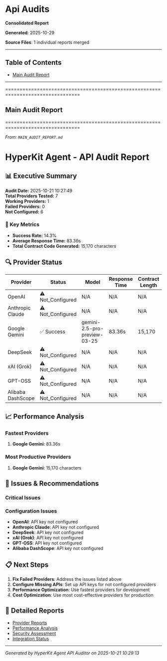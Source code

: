 # Api Audits

**Consolidated Report**

**Generated**: 2025-10-29

**Source Files**: 1 individual reports merged

---


## Table of Contents

- [Main Audit Report](#main-audit-report)

---


================================================================================
## Main Audit Report
================================================================================

*From: `MAIN_AUDIT_REPORT.md`*


# HyperKit Agent - API Audit Report

## 📊 Executive Summary

**Audit Date:** 2025-10-21 10:27:49  
**Total Providers Tested:** 7  
**Working Providers:** 1  
**Failed Providers:** 0  
**Not Configured:** 6  

### 🎯 Key Metrics
- **Success Rate:** 14.3%
- **Average Response Time:** 83.36s
- **Total Contract Code Generated:** 15,170 characters

## 🔍 Provider Status

| Provider | Status | Model | Response Time | Contract Length |
|----------|--------|-------|---------------|-----------------|
| OpenAI | ⚠️ Not_Configured | N/A | N/A | N/A |
| Anthropic Claude | ⚠️ Not_Configured | N/A | N/A | N/A |
| Google Gemini | ✅ Success | gemini-2.5-pro-preview-03-25 | 83.36s | 15,170 |
| DeepSeek | ⚠️ Not_Configured | N/A | N/A | N/A |
| xAI (Grok) | ⚠️ Not_Configured | N/A | N/A | N/A |
| GPT-OSS | ⚠️ Not_Configured | N/A | N/A | N/A |
| Alibaba DashScope | ⚠️ Not_Configured | N/A | N/A | N/A |

## 📈 Performance Analysis

### Fastest Providers
1. **Google Gemini**: 83.36s

### Most Productive Providers
1. **Google Gemini**: 15,170 characters

## 🚨 Issues & Recommendations

### Critical Issues

### Configuration Issues
- **OpenAI**: API key not configured
- **Anthropic Claude**: API key not configured
- **DeepSeek**: API key not configured
- **xAI (Grok)**: API key not configured
- **GPT-OSS**: API key not configured
- **Alibaba DashScope**: API key not configured

## 📋 Next Steps

1. **Fix Failed Providers**: Address the issues listed above
2. **Configure Missing APIs**: Set up API keys for not configured providers
3. **Performance Optimization**: Use fastest providers for development
4. **Cost Optimization**: Use most cost-effective providers for production

## 📁 Detailed Reports

- [Provider Reports](model-tests/)
- [Performance Analysis](performance/)
- [Security Assessment](security/)
- [Integration Status](integration/)

---
*Generated by HyperKit Agent API Auditor on 2025-10-21 10:29:13*
